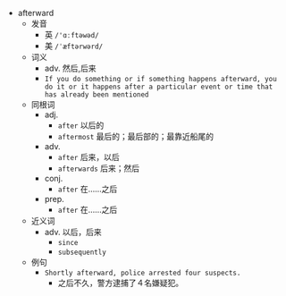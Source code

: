 - afterward
  - 发音
    - 英 `/'ɑːftəwəd/`
    - 美 `/ˈæftərwərd/`
  - 词义
    - adv. 然后,后来
    - `If you do something or if something happens afterward, you do it or it happens after a particular event or time that has already been mentioned`
  - 同根词
    - adj.
      - `after` 以后的
      - `aftermost` 最后的；最后部的；最靠近船尾的
    - adv.
      - `after` 后来，以后
      - `afterwards` 后来；然后
    - conj.
      - `after` 在……之后
    - prep.
      - `after` 在……之后
  - 近义词
    - adv. 以后，后来
      - `since`
      - `subsequently`
  - 例句
    - `Shortly afterward, police arrested four suspects.`
      - 之后不久，警方逮捕了４名嫌疑犯。

